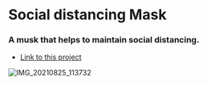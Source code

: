 # Social distancing Mask
### A musk that helps to maintain social distancing.
- [Link to this project](https://create.arduino.cc/projecthub/abid_hossain/social-distancing-mask-4c85f8?ref=user&ref_id=1814507&offset=0) 


![IMG_20210825_113732](https://user-images.githubusercontent.com/90713551/133659336-51090815-e16c-4391-a8cc-5d65f4bf04e8.jpg)

